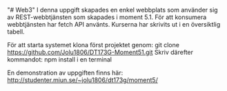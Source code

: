 "# Web3" 
I denna uppgift skapades en enkel webbplats som använder sig av REST-webbtjänsten som skapades i moment 5.1. För att konsumera webbtjänsten har fetch API använts. 
Kurserna har skrivits ut i en översiktlig tabell. 

För att starta systemet klona först projektet genom: git clone https://github.com/Jolu1806/DT173G-Moment51.git
Skriv därefter kommandot: npm install i en terminal

En demonstration av uppgiften finns här: http://studenter.miun.se/~jolu1806/dt173g/moment5/
